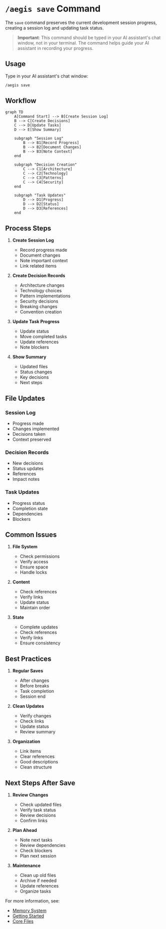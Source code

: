 # `/aegis save` Command

The `save` command preserves the current development session progress, creating a session log and updating task status.

> **Important**: This command should be typed in your AI assistant's chat window, not in your terminal. The command helps guide your AI assistant in recording your progress.

## Usage

Type in your AI assistant's chat window:
```bash
/aegis save
```

## Workflow

```mermaid
graph TD
    A[Command Start] --> B[Create Session Log]
    B --> C[Create Decisions]
    C --> D[Update Tasks]
    D --> E[Show Summary]

    subgraph "Session Log"
        B --> B1[Record Progress]
        B --> B2[Document Changes]
        B --> B3[Note Context]
    end

    subgraph "Decision Creation"
        C --> C1[Architecture]
        C --> C2[Technology]
        C --> C3[Patterns]
        C --> C4[Security]
    end

    subgraph "Task Updates"
        D --> D1[Progress]
        D --> D2[Status]
        D --> D3[References]
    end
```

## Process Steps

1. **Create Session Log**
   - Record progress made
   - Document changes
   - Note important context
   - Link related items

2. **Create Decision Records**
   - Architecture changes
   - Technology choices
   - Pattern implementations
   - Security decisions
   - Breaking changes
   - Convention creation

3. **Update Task Progress**
   - Update status
   - Move completed tasks
   - Update references
   - Note blockers

4. **Show Summary**
   - Updated files
   - Status changes
   - Key decisions
   - Next steps

## File Updates

### Session Log
- Progress made
- Changes implemented
- Decisions taken
- Context preserved

### Decision Records
- New decisions
- Status updates
- References
- Impact notes

### Task Updates
- Progress status
- Completion state
- Dependencies
- Blockers

## Common Issues

1. **File System**
   - Check permissions
   - Verify access
   - Ensure space
   - Handle locks

2. **Content**
   - Check references
   - Verify links
   - Update status
   - Maintain order

3. **State**
   - Complete updates
   - Check references
   - Verify links
   - Ensure consistency

## Best Practices

1. **Regular Saves**
   - After changes
   - Before breaks
   - Task completion
   - Session end

2. **Clean Updates**
   - Verify changes
   - Check links
   - Update status
   - Review summary

3. **Organization**
   - Link items
   - Clear references
   - Good descriptions
   - Clean structure

## Next Steps After Save

1. **Review Changes**
   - Check updated files
   - Verify task status
   - Review decisions
   - Confirm links

2. **Plan Ahead**
   - Note next tasks
   - Review dependencies
   - Check blockers
   - Plan next session

3. **Maintenance**
   - Clean up old files
   - Archive if needed
   - Update references
   - Organize tasks

For more information, see:
- [Memory System](../memory_system.md)
- [Getting Started](../getting_started.md)
- [Core Files](../core_files.md)
